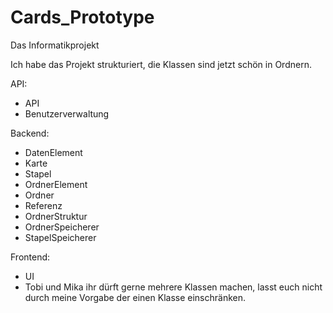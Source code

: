 # Cards_Prototype
Das Informatikprojekt

Ich habe das Projekt strukturiert, die Klassen sind jetzt schön in Ordnern.

API:
- API
- Benutzerverwaltung

Backend:
- DatenElement
- Karte
- Stapel
- OrdnerElement
- Ordner
- Referenz
- OrdnerStruktur
- OrdnerSpeicherer
- StapelSpeicherer

Frontend:
- UI
- Tobi und Mika ihr dürft gerne mehrere Klassen machen, lasst euch nicht durch meine Vorgabe der einen Klasse einschränken.